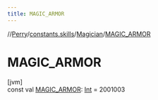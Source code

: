 ```yaml
---
title: MAGIC_ARMOR
---
```

//[Perry](../../../index.html)/[constants.skills](../index.html)/[Magician](index.html)/[MAGIC_ARMOR](-m-a-g-i-c_-a-r-m-o-r.html)



# MAGIC_ARMOR



[jvm]\
const val [MAGIC_ARMOR](-m-a-g-i-c_-a-r-m-o-r.html): [Int](https://kotlinlang.org/api/latest/jvm/stdlib/kotlin/-int/index.html) = 2001003




